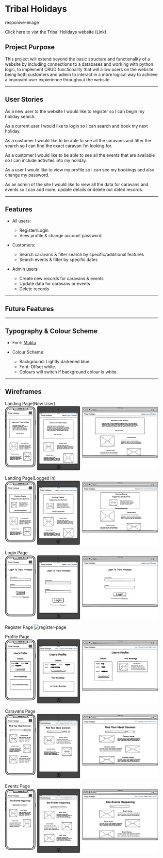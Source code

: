 # Tribal Holidays
responive-image

Click here to vist the Tribal Holidays website (Link)

## Project Purpose
This project will extend beyond the basic structure and functionality of a website by including connections to a databases and working with python logic, to implement CRUD functionality that will allow users on the website being both customers and admin to interact in a more logical way to achieve a improved user expierience throughout the website.

----
## User Stories
As a new user to the website I would like to register so I can begin my holiday search.

As a current user I would like to login so I can search and book my next holiday.

As a customer I would like to be able to see all the caravans and filter the search so I can find the exact caravan I'm looking for.

As a customer I would like to be able to see all the events that are available so I can include activites into my holiday.

As a user I would like to view my profile so I can see my bookings and also change my password.

As an admin of the site I would like to view all the data for caravans and events so I can add more, update details or delete out dated records.

----
## Features
* All users:
    * Register/Login
    * View profile & change account password.

* Customers: 
    * Search caravans & filter search by specific/additional features
    * Search events & filter by specific dates

* Admin users:
    * Create new records for caravans & events
    * Update data for caravans or events
    * Delete records

----
## Future Features


----
## Typography & Colour Scheme
* Font: [Mukta](https://fonts.google.com/specimen/Mukta)

* Colour Scheme:
    * Background: Lightly darkened blue.
    * Font: Offset white.
    * Colours will switch if background colour is white.

----
## Wireframes
Landing Page(New User)
![landing-page-new-user](wireframes/landing-page-logged-out.png)

Landing Page(Logged In)
![landing-page-logged-in](wireframes/landing-page-logged-in.png)

Login Page
![login-page](wireframes/login-page.png)

Register Page
![register-page](wireframes/register.page.png)

Profile Page
![profile-page](wireframes/profile-page.png)

Caravans Page
![caravans-page](wireframes/caravans-page.png)

Events Page
![events-page](wireframes/events-page.png)